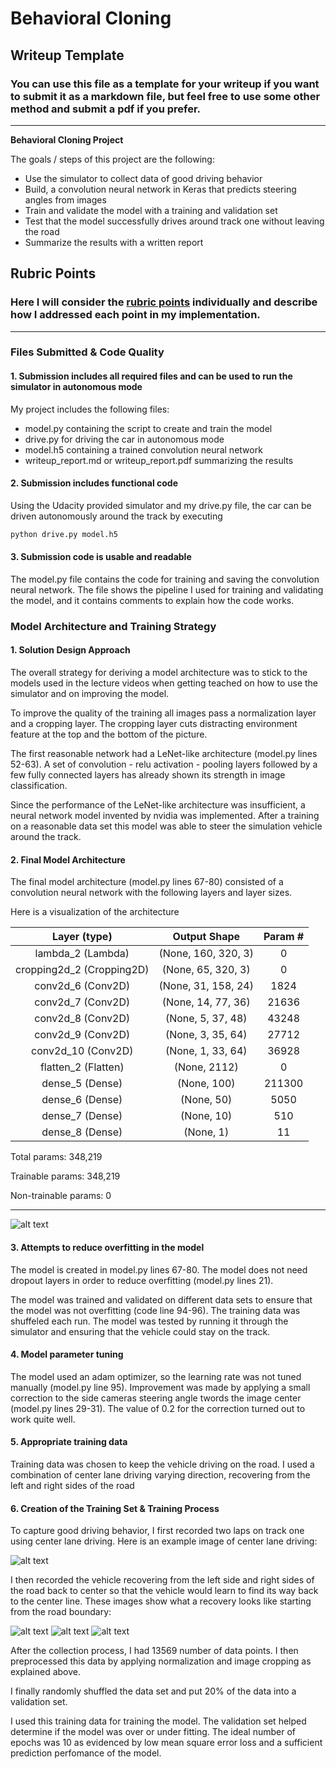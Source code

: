# **Behavioral Cloning** 

## Writeup Template

### You can use this file as a template for your writeup if you want to submit it as a markdown file, but feel free to use some other method and submit a pdf if you prefer.

---

**Behavioral Cloning Project**

The goals / steps of this project are the following:
* Use the simulator to collect data of good driving behavior
* Build, a convolution neural network in Keras that predicts steering angles from images
* Train and validate the model with a training and validation set
* Test that the model successfully drives around track one without leaving the road
* Summarize the results with a written report


[//]: # (Image References)

[image1]: ./examples/model_plot.png "Model Visualization"
[image2]: ./examples/center_2019_08_11_21_27_06_924.jpg "Centerline Drive"
[image3]: ./examples/center_2019_08_15_10_15_20_414.jpg "Recovery Image 1"
[image4]: ./examples/center_2019_08_15_10_15_22_387.jpg "Recovery Image 2"
[image5]: ./examples/center_2019_08_15_10_15_23_265.jpg "Recovery Image 3"
[image6]: ./examples/placeholder_small.png "Normal Image"
[image7]: ./examples/placeholder_small.png "Flipped Image"

## Rubric Points
### Here I will consider the [rubric points](https://review.udacity.com/#!/rubrics/432/view) individually and describe how I addressed each point in my implementation.  

---
### Files Submitted & Code Quality

#### 1. Submission includes all required files and can be used to run the simulator in autonomous mode

My project includes the following files:
* model.py containing the script to create and train the model
* drive.py for driving the car in autonomous mode
* model.h5 containing a trained convolution neural network 
* writeup_report.md or writeup_report.pdf summarizing the results

#### 2. Submission includes functional code
Using the Udacity provided simulator and my drive.py file, the car can be driven autonomously around the track by executing 
```sh
python drive.py model.h5
```

#### 3. Submission code is usable and readable

The model.py file contains the code for training and saving the convolution neural network. The file shows the pipeline I used for training and validating the model, and it contains comments to explain how the code works.

### Model Architecture and Training Strategy

#### 1. Solution Design Approach

The overall strategy for deriving a model architecture was to stick to the models used in the lecture videos when getting teached on how to use the simulator and on improving the model. 

To improve the quality of the training all images pass a normalization layer and a cropping layer. The cropping layer cuts distracting environment feature at the top and the bottom of the picture.  

The first reasonable network had a LeNet-like architecture (model.py lines 52-63). A set of convolution - relu activation - pooling layers followed by a few fully connected layers has already shown its strength in image classification. 

Since the performance of the LeNet-like architecture was insufficient, a neural network model invented by nvidia was implemented. After a training on a reasonable data set this model was able to steer the simulation vehicle around the track.

#### 2. Final Model Architecture

The final model architecture (model.py lines 67-80) consisted of a convolution neural network with the following layers and layer sizes.

Here is a visualization of the architecture

| Layer (type)     			|     Output Shape		|    Param #	| 
|:-------------------------:|:---------------------:|:-------------:|
| lambda_2 (Lambda) 		| (None, 160, 320, 3)	| 0				|      
| cropping2d_2 (Cropping2D)	| (None, 65, 320, 3)	| 0				|         
| conv2d_6 (Conv2D)			| (None, 31, 158, 24)	| 1824			|      
| conv2d_7 (Conv2D)			| (None, 14, 77, 36)	| 21636			|     
| conv2d_8 (Conv2D)			| (None, 5, 37, 48)		| 43248			|    
| conv2d_9 (Conv2D)			| (None, 3, 35, 64)		| 27712			|     
| conv2d_10 (Conv2D)		| (None, 1, 33, 64)		| 36928			|     
| flatten_2 (Flatten)		| (None, 2112)			| 0				|         
| dense_5 (Dense)			| (None, 100) 			| 211300		|    
| dense_6 (Dense)			| (None, 50)			| 5050			|     
| dense_7 (Dense)			| (None, 10)			| 510			|
| dense_8 (Dense)			| (None, 1)				| 11			|

Total params: 348,219

Trainable params: 348,219

Non-trainable params: 0
_________________________________________________________________

![alt text][image1]

#### 3. Attempts to reduce overfitting in the model
The model is created in model.py lines 67-80. 
The model does not need dropout layers in order to reduce overfitting (model.py lines 21). 

The model was trained and validated on different data sets to ensure that the model was not overfitting (code line 94-96). The training data was shuffeled each run. The model was tested by running it through the simulator and ensuring that the vehicle could stay on the track.

#### 4. Model parameter tuning

The model used an adam optimizer, so the learning rate was not tuned manually (model.py line 95). Improvement was made by applying a small correction to the side cameras steering angle twords the image center (model.py lines 29-31). The value of 0.2 for the correction turned out to work quite well.

#### 5. Appropriate training data

Training data was chosen to keep the vehicle driving on the road. I used a combination of center lane driving varying direction, recovering from the left and right sides of the road


#### 6. Creation of the Training Set & Training Process

To capture good driving behavior, I first recorded two laps on track one using center lane driving. Here is an example image of center lane driving:

![alt text][image2]

I then recorded the vehicle recovering from the left side and right sides of the road back to center so that the vehicle would learn to find its way back to the center line. These images show what a recovery looks like starting from the road boundary:

![alt text][image3]
![alt text][image4]
![alt text][image5]


After the collection process, I had 13569 number of data points. I then preprocessed this data by applying normalization and image cropping as explained above.


I finally randomly shuffled the data set and put 20% of the data into a validation set. 

I used this training data for training the model. The validation set helped determine if the model was over or under fitting. The ideal number of epochs was 10 as evidenced by low mean square error loss and a sufficient prediction perfomance of the model.
